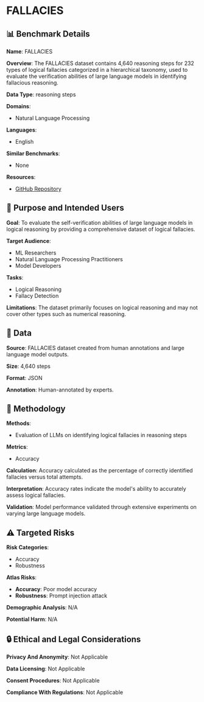 # FALLACIES

## 📊 Benchmark Details

**Name**: FALLACIES

**Overview**: The FALLACIES dataset contains 4,640 reasoning steps for 232 types of logical fallacies categorized in a hierarchical taxonomy, used to evaluate the verification abilities of large language models in identifying fallacious reasoning.

**Data Type**: reasoning steps

**Domains**:
- Natural Language Processing

**Languages**:
- English

**Similar Benchmarks**:
- None

**Resources**:
- [GitHub Repository](https://github.com/Raising-hrx/FALLACIES)

## 🎯 Purpose and Intended Users

**Goal**: To evaluate the self-verification abilities of large language models in logical reasoning by providing a comprehensive dataset of logical fallacies.

**Target Audience**:
- ML Researchers
- Natural Language Processing Practitioners
- Model Developers

**Tasks**:
- Logical Reasoning
- Fallacy Detection

**Limitations**: The dataset primarily focuses on logical reasoning and may not cover other types such as numerical reasoning.

## 💾 Data

**Source**: FALLACIES dataset created from human annotations and large language model outputs.

**Size**: 4,640 steps

**Format**: JSON

**Annotation**: Human-annotated by experts.

## 🔬 Methodology

**Methods**:
- Evaluation of LLMs on identifying logical fallacies in reasoning steps

**Metrics**:
- Accuracy

**Calculation**: Accuracy calculated as the percentage of correctly identified fallacies versus total attempts.

**Interpretation**: Accuracy rates indicate the model's ability to accurately assess logical fallacies.

**Validation**: Model performance validated through extensive experiments on varying large language models.

## ⚠️ Targeted Risks

**Risk Categories**:
- Accuracy
- Robustness

**Atlas Risks**:
- **Accuracy**: Poor model accuracy
- **Robustness**: Prompt injection attack

**Demographic Analysis**: N/A

**Potential Harm**: N/A

## 🔒 Ethical and Legal Considerations

**Privacy And Anonymity**: Not Applicable

**Data Licensing**: Not Applicable

**Consent Procedures**: Not Applicable

**Compliance With Regulations**: Not Applicable

